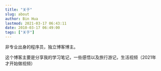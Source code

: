 ```yaml
---
title: "关于"
slug: about 
author: Bin Hua
lastmod: 2021-03-17 06:43:11
date: 2010-03-17 06:49:00
tags: ["关于"]
---
```


非专业出身的程序员，独立博客博主。

这个博客主要是分享我的学习笔记，一些感悟以及旅行游记，生活视频（2021年才开始做视频）
